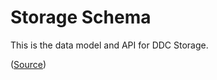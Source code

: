 # Storage Schema

This is the data model and API for DDC Storage.


([Source](https://github.com/Cerebellum-Network/ddc-schemas))


